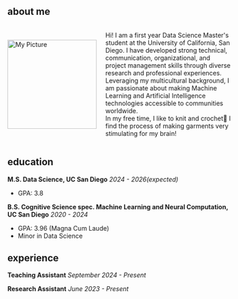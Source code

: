 ## about me
<div style="display: flex; align-items: center;">
    <img src="assets/mypic.png" width="200" style="margin-right: 20px;" alt="My Picture"/>
    <p>
        Hi! I am a first year Data Science Master's student at the University of California, San Diego. 
		I have developed strong technical, communication, organizational, and project management skills through diverse research and professional experiences. Leveraging my multicultural background, I am passionate about making Machine Learning and Artificial Intelligence technologies accessible to communities worldwide.
		<br>
    	In my free time, I like to knit and crochet🧶 I find the process of making garments very stimulating for my brain!
    </p>
</div>

## education
**M.S. Data Science, UC San Diego**	*2024 - 2026(expected)*
- GPA: 3.8

**B.S. Cognitive Science spec. Machine Learning and Neural Computation, UC San Diego**	*2020 - 2024*
- GPA: 3.96 (Magna Cum Laude)
- Minor in Data Science


## experience
**Teaching Assistant** *September 2024 - Present*

**Research Assistant** *June 2023 - Present*